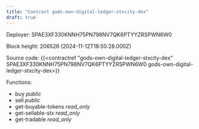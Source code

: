 ```yaml
---
title: "Contract gods-own-digital-ledger-stxcity-dex"
draft: true
---
```

Deployer: SPAE3XF330KNNH75PN798NV7QK6PTYYZRSPWN6W0


 



Block height: 206526 (2024-11-12T18:50:28.000Z)

Source code: {{<contractref "gods-own-digital-ledger-stxcity-dex" SPAE3XF330KNNH75PN798NV7QK6PTYYZRSPWN6W0 gods-own-digital-ledger-stxcity-dex>}}

Functions:

* buy _public_
* sell _public_
* get-buyable-tokens _read_only_
* get-sellable-stx _read_only_
* get-tradable _read_only_
